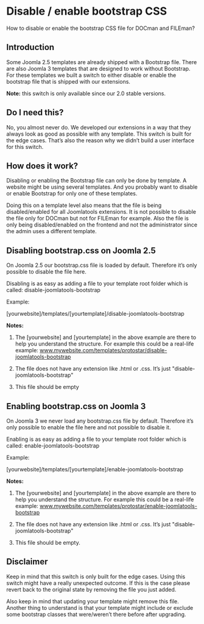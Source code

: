 # Disable / enable bootstrap CSS

How to disable or enable the bootstrap CSS file for DOCman and FILEman?

## Introduction

Some Joomla 2.5 templates are already shipped with a Bootstrap file. There are also Joomla 3 templates that are designed to work without Bootstrap. For these templates we built a switch to either disable or enable the bootstrap file that is shipped with our extensions.

**Note:** this switch is only available since our 2.0 stable versions.

## Do I need this?

No, you almost never do. We developed our extensions in a way that they always look as good as possible with any template. This switch is built for the edge cases. That’s also the reason why we didn’t build a user interface for this switch.

## How does it work?

Disabling or enabling the Bootstrap file can only be done by template. A website might be using several templates. And you probably want to disable or enable Bootstrap for only one of these templates. 

Doing this on a template level also means that the file is being disabled/enabled for all Joomlatools extensions. It is not possible to disable the file only for DOCman but not for FILEman for example. Also the file is only being disabled/enabled on the frontend and not the administrator since the admin uses a different template.

## Disabling bootstrap.css on Joomla 2.5

On Joomla 2.5 our bootstrap.css file is loaded by default. Therefore it’s only possible to disable the file here.

Disabling is as easy as adding a file to your template root folder which is called: disable-joomlatools-bootstrap

Example:	

[yourwebsite]/templates/[yourtemplate]/disable-joomlatools-bootstrap

**Notes:**

1. The [yourwebsite] and [yourtemplate] in the above example are there to help you understand the structure. For example this could be a real-life example: www.mywebsite.com/templates/protostar/disable-joomlatools-bootstrap

2. The file does not have any extension like .html or .css. It’s just "disable-joomlatools-bootstrap"

3. This file should be empty

## Enabling bootstrap.css on Joomla 3

On Joomla 3 we never load any bootstrap.css file by default. Therefore it’s only possible to enable the file here and not possible to disable it.

Enabling is as easy as adding a file to your template root folder which is called: enable-joomlatools-bootstrap

Example:

[yourwebsite]/templates/[yourtemplate]/enable-joomlatools-bootstrap

**Notes:**

1. The [yourwebsite] and [yourtemplate] in the above example are there to help you understand the structure. For example this could be a real-life example: www.mywebsite.com/templates/protostar/enable-joomlatools-bootstrap

2. The file does not have any extension like .html or .css. It’s just "disable-joomlatools-bootstrap"

3. This file should be empty.

## Disclaimer

Keep in mind that this switch is only built for the edge cases. Using this switch might have a really unexpected outcome. If this is the case please revert back to the original state by removing the file you just added.

Also keep in mind that updating your template might remove this file. Another thing to understand is that your template might include or exclude some bootstrap classes that were/weren’t there before after upgrading.